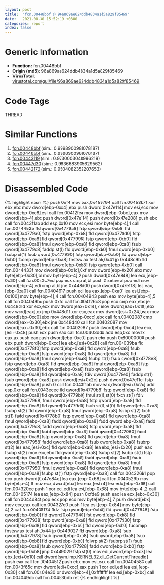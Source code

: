 ```yaml
---
layout: post
title:  "fcn.00448bbf @ 96a869ae624ddb4834a1d5a829f85469"
date:   2021-08-30 15:52:19 +0300
categories: report
index: false
---
```


# Generic Information
- **Function:** fcn.00448bbf
- **Origin (md5):** 96a869ae624ddb4834a1d5a829f85469
- **VirusTotal:** [virustotal.com/gui/file/96a869ae624ddb4834a1d5a829f85469][virustotal_ref]

# Code Tags
<span class="tag" id="THREAD">THREAD</span>


# Similar Functions

1. [fcn.00448bbf][similar_1_ref] (sim.: 0.9998900981078187)
2. [fcn.00448bbf][similar_2_ref] (sim.: 0.9998900981078187)
3. [fcn.00443119][similar_3_ref] (sim.: 0.9730003048996219)
4. [fcn.00447d30][similar_4_ref] (sim.: 0.9636683905629562)
5. [fcn.00442172][similar_5_ref] (sim.: 0.9504082352207653)


# Disassembled Code

{% highlight nasm %}
push 0xf4
mov eax,0x459794
call fcn.00453b7f
xor ebx,ebx
mov dword[ebp-0xc4],ebx
push dword[0x47e114]
mov esi,ecx
mov dword[ebp-0xc8],esi
call fcn.00412fea
mov dword[ebp-0xbc],eax
mov dword[ebp-4],ebx
push dword[0x47e114]
push dword[0x47e208]
push ebx
call fcn.0043f1ab
add esp,0x10
mov ecx,esi
mov byte[ebp-4],1
call fcn.0044452b
fld qword[0x4779a8]
fstp qword[ebp-0xb8]
fld qword[0x4779a0]
fstp qword[ebp-0xb8]
fld qword[0x4779d0]
fstp qword[ebp-0xa8]
fld qword[0x477998]
fstp qword[ebp-0xb0]
fld qword[ebp-0xa8]
fmul qword[ebp-0xa8]
fld qword[ebp-0xa8]
fsub qword[0x4779c8]
faddp st(1)
fld qword[ebp-0xb0]
fmul qword[ebp-0xb0]
fsubp st(1)
fsub qword[0x477990]
fstp qword[ebp-0xb0]
fld qword[ebp-0xb0]
fcomp qword[ebp-0xa8]
fnstsw ax
test ah,0x41
jp 0x448c9b
fld qword[ebp-0xa8]
fmul qword[ebp-0xb8]
fstp qword[ebp-0xb0]
call fcn.0044433f
mov dword[ebp-0x1c],0xf
mov dword[ebp-0x20],ebx
mov byte[ebp-0x30],bl
mov byte[ebp-4],2
push dword[0x47e848]
lea ecx,[ebp-0x30]
call fcn.0043c7ed
pop ecx
cmp al,bl
push 2
setne al
pop edi
mov dword[ebp-4],edi
cmp al,bl
jne 0x448d00
push dword[0x47e118]
lea eax,[ebp-0xa0]
call fcn.00404917
push edi
lea eax,[ebp-0xa0]
lea esi,[ebp-0x100]
mov byte[ebp-4],4
call fcn.00404943
push eax
mov byte[ebp-4],5
call fcn.004049bc
push 0x1c
call fcn.004126c3
pop ecx
cmp eax,ebx
je 0x448d1d
xor ecx,ecx
mov dword[eax+0x14],7
mov dword[eax+0x10],ebx
mov word[eax],cx
jmp 0x448d1f
xor eax,eax
mov dword[esi+0x24],eax
mov dword[ebp-0xc0],ebx
mov dword[ebp-0xcc],ebx
call fcn.00402087
cmp dword[eax+0x30],ebx
jne 0x448d40
call fcn.00402087
mov dword[eax+0x30],ebx
call fcn.00402087
push dword[ebp-0xc4]
lea ecx,[esi+0x48]
push ecx
push eax
call fcn.00403ddb
add esp,0xc
movzx eax,ax
push eax
push dword[ebp-0xc0]
push ebx
push 0x80000000
push ebx
push dword[ebp-0xcc]
lea ebx,[esi+0x28]
call fcn.004039ba
fld qword[0x4778f0]
fstp qword[ebp-0xa8]
fld qword[ebp-0xa8]
fsub qword[ebp-0xa8]
fstp qword[ebp-0xa8]
fld qword[ebp-0xa8]
fld qword[ebp-0xa8]
fmul qword[ebp-0xa8]
fsubp st(1)
fsub qword[0x4778e8]
fstp qword[ebp-0xa8]
fld qword[ebp-0xa8]
fmul qword[ebp-0xa8]
fstp qword[ebp-0xa8]
fld qword[ebp-0xa8]
fsub qword[ebp-0xa8]
fsub qword[ebp-0xa8]
fld qword[ebp-0xa8]
fdiv qword[0x4778e0]
faddp st(1)
fsub qword[ebp-0xa8]
push dword[esi+0x2c]
push dword[0x47e11c]
fstp qword[ebp-0xa8]
push 0
call fcn.0043f1ab
mov eax,dword[esi+0x2c]
add esp,0xc
call fcn.0043ecec
fld qword[0x4779b8]
fstp qword[ebp-0xa8]
fld qword[ebp-0xa8]
fld qword[0x4779b0]
fmul st(1),st(0)
fxch st(1)
fdiv qword[0x477968]
fmul qword[ebp-0xa8]
fstp qword[ebp-0xa8]
fld qword[ebp-0xa8]
fld qword[0x4779d0]
fsub st(1),st(0)
fld qword[ebp-0xa8]
fsubp st(2)
fld qword[ebp-0xa8]
fmul qword[ebp-0xa8]
fsubp st(2)
fxch st(1)
fadd qword[0x4778b0]
fstp qword[ebp-0xa8]
fld qword[ebp-0xa8]
fmul qword[ebp-0xa8]
fadd qword[ebp-0xa8]
fadd qword[ebp-0xa8]
fadd qword[0x4779c8]
fadd qword[ebp-0xa8]
fstp qword[ebp-0xa8]
fld qword[ebp-0xa8]
fadd qword[ebp-0xa8]
fadd qword[0x477960]
fadd qword[ebp-0xa8]
fstp qword[ebp-0xa8]
fld qword[ebp-0xa8]
fmul qword[0x477958]
fadd qword[ebp-0xa8]
fsub qword[ebp-0xa8]
fsubrp st(2)
lea eax,[esi+0xc]
fld qword[ebp-0xa8]
lea ebx,[esi+0x20]
push eax
fsubp st(2)
mov ecx,ebx
fld qword[ebp-0xa8]
fsubp st(2)
fsubp st(1)
fstp qword[ebp-0xa8]
fld qword[ebp-0xa8]
fadd qword[ebp-0xa8]
fsub qword[ebp-0xa8]
fstp qword[ebp-0xa8]
fld qword[ebp-0xa8]
fmul qword[0x477950]
fmul qword[ebp-0xa8]
fld qword[ebp-0xa8]
fmul qword[ebp-0xa8]
fsubp st(1)
fstp qword[ebp-0xa8]
call fcn.004326b1
pop ecx
push dword[0x47e84c]
lea eax,[ebp-0x68]
call fcn.0040529b
mov byte[ebp-4],6
mov ecx,dword[ebx]
lea eax,[esi+4]
lea edx,[ebp-0x68]
call fcn.004320cc
push 1
xor edi,edi
lea esi,[ebp-0x68]
mov byte[ebp-4],2
call fcn.00405174
lea eax,[ebp-0x84]
push 0xfde9
push eax
lea ecx,[ebp-0x30]
call fcn.0044d84f
pop ecx
pop ecx
mov byte[ebp-4],7
push dword[ebx]
mov ecx,eax
call fcn.004327c0
push 1
lea esi,[ebp-0x84]
mov byte[ebp-4],2
call fcn.00405174
fldz
fstp qword[ebp-0xb8]
fld qword[0x477948]
fstp qword[ebp-0xb0]
fld qword[0x477940]
fst qword[ebp-0xb8]
fld qword[0x477938]
fstp qword[ebp-0xa8]
fld qword[0x477930]
fstp qword[ebp-0xd8]
fld qword[ebp-0xb0]
fld qword[ebp-0xb0]
fucompp
fnstsw ax
test ah,0x44
jp 0x449027
fld qword[ebp-0xa8]
fsub qword[0x477978]
fsub qword[ebp-0xb8]
fsub qword[ebp-0xa8]
fsub qword[ebp-0xb8]
fld qword[ebp-0xb0]
fdivrp st(2)
fsubrp st(1)
fsub qword[ebp-0xa8]
fsub qword[0x477928]
fadd qword[ebp-0xb0]
fstp qword[ebp-0xb8]
jmp 0x449029
fstp st(0)
mov edi,dword[ebp-0xc8]
lea ebx,[edi+0x10]
call dword[sym.imp.KERNEL32.dll_GetCurrentThreadId]
push eax
call fcn.00404512
push ebx
mov esi,eax
call fcn.00404583
call fcn.0043f65c
mov dword[edi+0xcc],eax
push 1
xor edi,edi
lea esi,[ebp-0x30]
call fcn.00404e30
or dword[ebp-4],0xffffffff
lea esi,[ebp-0xbc]
call fcn.004049dc
call fcn.00453bdb
ret
{% endhighlight %}


[similar_1_ref]: /report/fcn.00448bbf@c077742bdc6d4f2c0ca7d0e2a6a94acf
[similar_2_ref]: /report/fcn.00448bbf@505be53c36227b94e2fcc406f247f6e5
[similar_3_ref]: /report/fcn.00443119@e16f74a2849182d98050864255e902f8
[similar_4_ref]: /report/fcn.00447d30@56a02334aea008c131d2741a089910fb
[similar_5_ref]: /report/fcn.00442172@b49682c7791beec133296706671e7cb3
[virustotal_ref]: https://www.virustotal.com/gui/file/96a869ae624ddb4834a1d5a829f85469